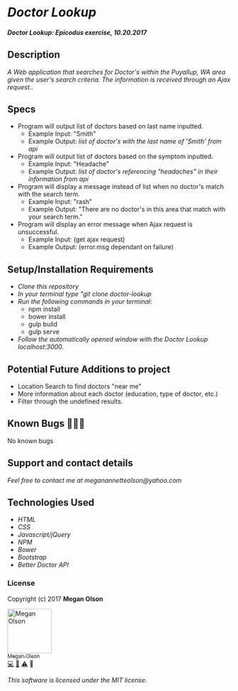 # _Doctor Lookup_

#### _Doctor Lookup: Epicodus exercise, 10.20.2017_

## Description

_A Web application that searches for Doctor's within the Puyallup, WA area given the user's search criteria. The information is received through an Ajax request.._

## Specs

* Program will output list of doctors based on last name inputted.
  * Example Input: "Smith"
  * Example Output: _list of doctor's with the last name of 'Smith' from api_
* Program will output list of doctors based on the symptom inputted.
  * Example Input: "Headache"
  * Example Output: _list of doctor's referencing "headaches" in their information from api_
* Program will display a message instead of list when no doctor's match with the search term.
  * Example Input: "rash"
  * Example Output: "There are no doctor's in this area that match with your search term."
* Program will display an error message when Ajax request is unsuccessful.
  * Example Input: (get ajax request)
  * Example Output: (error.msg dependant on failure)

## Setup/Installation Requirements

* _Clone this repository_
* _In your terminal type "git clone doctor-lookup_
* _Run the following commands in your terminal:_
  * npm install
  * bower install
  * gulp build
  * gulp serve
* _Follow the automatically opened window with the Doctor Lookup localhost:3000._

## Potential Future Additions to project

* Location Search to find doctors "near me"
* More information about each doctor (education, type of doctor, etc.)
* Filter through the undefined results.

## Known Bugs 🐛🐛🐛

No known bugs

## Support and contact details

_Feel free to contact me at meganannetteolson@yahoo.com_

## Technologies Used

* _HTML_
* _CSS_
* _Javascript/jQuery_
* _NPM_
* _Bower_
* _Bootstrap_
* _Better Doctor API_

### License

Copyright (c) 2017 **Megan Olson**

<img src="https://avatars.githubusercontent.com/MegOlson?s=100" width="100" alt="Megan Olson" /><br />[<sub>Megan Olson</sub>](https://github.com/MegOlson)<br />[💻](https://github.com/doctor-lookup/commits?author=MegOlson) [📖](https://github.com/doctor-lookup/commits?author=MegOlson) [⚠️](https://github.com/doctor-lookup/commits?author=MegOlson) 🎨 

*This software is licensed under the MIT license.*

